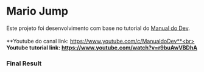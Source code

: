# Mario Jump

Este projeto foi desenvolvimento com base no tutorial do <a href="https://www.youtube.com/c/ManualdoDev">Manual do Dev</a>.<br /><br/>
**Youtube do canal link: https://www.youtube.com/c/ManualdoDev**<br>
**Youtube tutorial link: https://www.youtube.com/watch?v=r9buAwVBDhA**
### Final Result
